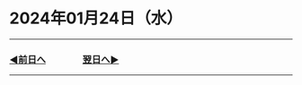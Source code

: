 # 2024年01月24日（水）

---

### [◀️前日へ](https://github.com/yuasys/chatty-journal/blob/main/2024/01/2024-01-23.md)&emsp;&emsp;&emsp;&emsp;[翌日へ▶️](https://github.com/yuasys/chatty-journal/blob/main/2024/01/2024-01-25.md)

---

